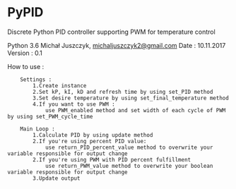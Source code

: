 # PyPID
Discrete Python PID controller supporting PWM for temperature control

Python 3.6
Michał Juszczyk, michaljuszczyk2@gmail.com
Date : 10.11.2017
Version : 0.1


How to use :

        Settings :
            1.Create instance
            2.Set kP, kI, kD and refresh time by using set_PID method
            3.Set desire temperature by using set_final_temperature method
            4.If you want to use PWM :
                use PWM_enabled method and set width of each cycle of PWM by using set_PWM_cycle_time

        Main Loop :
            1.Calculate PID by using update method
            2.If you're using percent PID value:
                use return_PID_percent_value method to overwrite your variable responsible for output change
            2.If you're using PWM with PID percent fulfillment
                use return_PWM_value method to overwrite your boolean variable responsible for output change
            3.Update output
           

